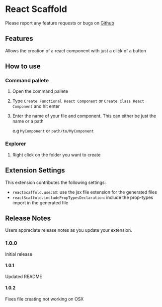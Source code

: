 # React Scaffold

Please report any feature requests or bugs on [Github](https://github.com/callumbooth/vscode-react-scaffold/issues)

## Features

Allows the creation of a react component with just a click of a button

## How to use

### Command pallete

1. Open the command pallete
2. Type ```Create Functional React Component``` or ```Create Class React Component``` and hit enter
3. Enter the name of your file and component. This can either be just the name or a path

    e.g  ```MyComponent``` or ``path/to/MyComponent``

### Explorer

1. Right click on the folder you want to create 

## Extension Settings

This extension contributes the following settings:

* `reactScaffold.useJSX`: use the jsx file extension for the generated files
* `reactScaffold.includePropTypesDeclaration`: include the prop-types import in the generated file


## Release Notes

Users appreciate release notes as you update your extension.

### 1.0.0

Initial release

#### 1.0.1

Updated README

#### 1.0.2

Fixes file creating not working on OSX
